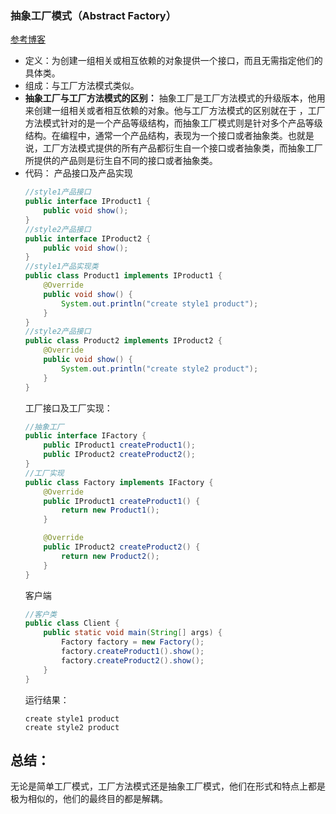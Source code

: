 ### 抽象工厂模式（Abstract Factory）
[参考博客](http://blog.csdn.net/zhengzhb/article/details/7359385)

+ 定义：为创建一组相关或相互依赖的对象提供一个接口，而且无需指定他们的具体类。
+ 组成：与工厂方法模式类似。
+ **抽象工厂与工厂方法模式的区别：** 抽象工厂是工厂方法模式的升级版本，他用来创建一组相关或者相互依赖的对象。他与工厂方法模式的区别就在于 ，工厂方法模式针对的是一个产品等级结构，而抽象工厂模式则是针对多个产品等级结构。在编程中，通常一个产品结构，表现为一个接口或者抽象类。也就是说，工厂方法模式提供的所有产品都衍生自一个接口或者抽象类，而抽象工厂所提供的产品则是衍生自不同的接口或者抽象类。
+ 代码：
  产品接口及产品实现
  ```Java
  //style1产品接口
  public interface IProduct1 {
      public void show();
  }
  //style2产品接口
  public interface IProduct2 {
      public void show();
  }
  //style1产品实现类
  public class Product1 implements IProduct1 {
      @Override
      public void show() {
          System.out.println("create style1 product");
      }
  }
  //style2产品接口
  public class Product2 implements IProduct2 {
      @Override
      public void show() {
          System.out.println("create style2 product");
      }
  }
  ```
  工厂接口及工厂实现：
  ```Java
  //抽象工厂
  public interface IFactory {
      public IProduct1 createProduct1();
      public IProduct2 createProduct2();
  }
  //工厂实现
  public class Factory implements IFactory {
      @Override
      public IProduct1 createProduct1() {
          return new Product1();
      }

      @Override
      public IProduct2 createProduct2() {
          return new Product2();
      }
  }
  ```
  客户端
  ```Java
  //客户类
  public class Client {
      public static void main(String[] args) {
          Factory factory = new Factory();
          factory.createProduct1().show();
          factory.createProduct2().show();
      }
  }
  ```
  运行结果：
  ```
  create style1 product
  create style2 product
  ```

## 总结：
  无论是简单工厂模式，工厂方法模式还是抽象工厂模式，他们在形式和特点上都是极为相似的，他们的最终目的都是解耦。
